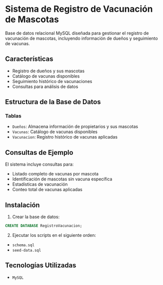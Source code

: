 # Sistema de Registro de Vacunación de Mascotas

Base de datos relacional MySQL diseñada para gestionar el registro de vacunación de mascotas, incluyendo información de dueños y seguimiento de vacunas.

## Características

- Registro de dueños y sus mascotas
- Catálogo de vacunas disponibles
- Seguimiento histórico de vacunaciones
- Consultas para análisis de datos

## Estructura de la Base de Datos

### Tablas
- `Dueños`: Almacena información de propietarios y sus mascotas
- `Vacunas`: Catálogo de vacunas disponibles
- `Vacunacion`: Registro histórico de vacunas aplicadas

## Consultas de Ejemplo

El sistema incluye consultas para:
- Listado completo de vacunas por mascota
- Identificación de mascotas sin vacuna específica
- Estadísticas de vacunación
- Conteo total de vacunas aplicadas

## Instalación

1. Crear la base de datos:
```sql
CREATE DATABASE RegistroVacunacion;
```
2. Ejecutar los scripts en el siguiente orden:
- `schema.sql`
- `seed-data.sql`


## Tecnologías Utilizadas
- `MySQL`

